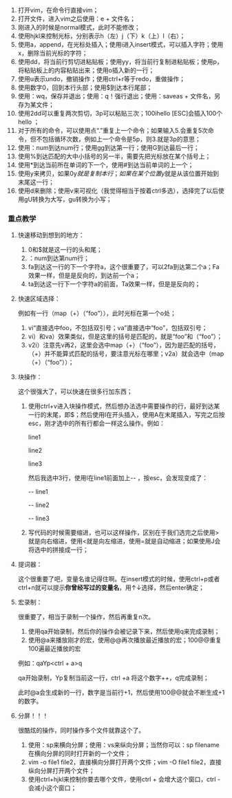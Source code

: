 1. 打开vim，在命令行直接vim；
2. 打开文件，进入vim之后使用：e + 文件名；
3. 刚进入的时候是normal模式，此时不能修改；
4. 使用hjkl来控制光标，分别表示h（左）j（下）k（上）l（右）；
5. 使用a，append，在光标处插入；使用i进入insert模式，可以插入字符；使用x，删除当前光标的字符；
6. 使用dd，将当前行剪切进粘贴板；使用yy，将当前行复制进粘贴板；使用p，将粘贴板上的内容粘贴出来；使用o插入新的一行；
7. 使用u表示undo，撤销操作；使用ctrl+r等于redo，重做操作；
8. 使用数字0，回到本行头部；使用$到达本行尾部；
9. 使用：wq，保存并退出；使用：q！强行退出；使用：saveas + 文件名，另存为某文件；
10. 使用2dd可以重复两次剪切，3p可以粘贴三次；100ihello [ESC]会插入100个hello ；
11. 对于所有的命令，可以使用点“.”重复上一个命令；如果输入5.会重复5次命令，但不包括循环次数，例如上一个命令是5p，则3.就是3p的意思；
12. 使用：num到达num行；使用gg到达第一行；使用G到达最后一行；
13. 使用%到达匹配的大中小括号的另一半，需要先把光标放在某个括号上；
14. 使用\*到达当前所在单词的下一个，使用#到达当前单词的上一个；
15. 使用y来拷贝，如果0y$就是复制本行；如果在某个位置y$就是从该位置开始到末尾这一行；
16. 使用d来删除；使用v来可视化（我觉得相当于按着ctrl多选），选择完了以后使用gU转换为大写，gu转换为小写；



### 重点教学

1. 快速移动到想到的地方：

   1. 0和$就是这一行的头和尾；
   2. ：num到达第num行；
   3. fa到达这一行的下一个字符a，这个很重要了，可以2fa到达第二个a；Fa效果一样，但是是反向的，到达前一个a；
   4. ta到达这一行下一个字符a的前面，Ta效果一样，但是是反向的；

2. 快速区域选择：

   例如有一行（map（+）（“foo”）），此时光标在第一个o处；

   1. vi“直接选中foo，不包括双引号；va”直接选中“foo”，包括双引号；
   2. vi）和va）效果类似，但是这里的括号是匹配的，就是“foo”和（“foo”）；
   3. v2i）注意先v再2，这里会选中map（+）（“foo”），因为是匹配的括号，（+）并不能算式匹配的括号，要注意光标在哪里；v2a）就会选中（map（+）（“foo”））；

3. 块操作：

   这个很强大了，可以快速在很多行加东西；

   1. 使用ctrl+v进入块操作模式，然后想办法选中需要操作的行，最好到达某一行的末尾，即$；然后使用I在开头插入，使用A在末尾插入，写完之后按esc，刚才选中的所有行都会一样这么操作。例如：

      line1

      line2

      line3

      然后我选中3行，使用I在line1前面加上-- ，按esc，会发现变成了：

      -- line1

      -- line2

      -- line3

   2. 写代码的时候需要缩进，也可以这样操作，区别在于我们选完之后使用>就是向右缩进，使用<就是向左缩进，使用=就是自动缩进；如果使用J会将选中的拼接成一行；

4. 提词器：

   这个很重要了吧，变量名谁记得住啊。在insert模式的时候，使用ctrl+p或者ctrl+n就可以提示**你曾经写过的变量名**，用↑↓选择，然后enter确定；

5. 宏录制：

   很重要了，相当于录制一个操作，然后再重复n次。

   1. 使用qa开始录制，然后你的操作会被记录下来，然后使用q来完成录制；
   2. 使用@a来播放刚才的宏，使用@@再次播放最近播放的宏；100@@重复100遍最近播放的宏

   例如：qaYp<ctrl + a>q

   qa开始录制，Yp复制当前这一行，ctrl +a 将这个数字++，q完成录制；

   此时@a会生成新的一行，数字是当前行+1，然后使用100@@就会不断生成+1的数字。

6. 分屏！！！

   很酷炫的操作，同时操作多个文件就靠这个了。

   1. 使用：sp来横向分屏；使用：vs来纵向分屏；当然你可以：sp filename在横向分屏的同时打开新的一个文件；
   2. vim -o file1 file2，直接横向分屏打开两个文件；vim -O file1 file2，直接纵向分屏打开两个文件；
   3. 使用ctrl+hjkl来控制你要去哪个文件，使用ctrl + 会增大这个窗口，ctrl - 会减小这个窗口；




